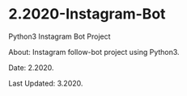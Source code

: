 # 2.2020-Instagram-Bot
Python3 Instagram Bot Project

About: Instagram follow-bot project using Python3. 

Date: 2.2020.

Last Updated: 3.2020.




